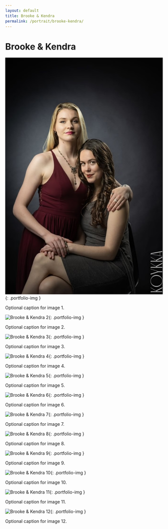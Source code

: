 ```yaml
---
layout: default
title: Brooke & Kendra
permalink: /portrait/brooke-kendra/
---
```


# Brooke & Kendra

![Brooke & Kendra 1](/assets/images/portrait/brooke-kendra/1.jpg){: .portfolio-img }
<p class="caption">Optional caption for image 1.</p>

![Brooke & Kendra 2](/assets/images/portrait/brooke-kendra/2.jpg){: .portfolio-img }
<p class="caption">Optional caption for image 2.</p>

![Brooke & Kendra 3](/assets/images/portrait/brooke-kendra/3.jpg){: .portfolio-img }
<p class="caption">Optional caption for image 3.</p>

![Brooke & Kendra 4](/assets/images/portrait/brooke-kendra/4.jpg){: .portfolio-img }
<p class="caption">Optional caption for image 4.</p>

![Brooke & Kendra 5](/assets/images/portrait/brooke-kendra/5.jpg){: .portfolio-img }
<p class="caption">Optional caption for image 5.</p>

![Brooke & Kendra 6](/assets/images/portrait/brooke-kendra/6.jpg){: .portfolio-img }
<p class="caption">Optional caption for image 6.</p>

![Brooke & Kendra 7](/assets/images/portrait/brooke-kendra/7.jpg){: .portfolio-img }
<p class="caption">Optional caption for image 7.</p>

![Brooke & Kendra 8](/assets/images/portrait/brooke-kendra/8.jpg){: .portfolio-img }
<p class="caption">Optional caption for image 8.</p>

![Brooke & Kendra 9](/assets/images/portrait/brooke-kendra/9.jpg){: .portfolio-img }
<p class="caption">Optional caption for image 9.</p>

![Brooke & Kendra 10](/assets/images/portrait/brooke-kendra/10.jpg){: .portfolio-img }
<p class="caption">Optional caption for image 10.</p>

![Brooke & Kendra 11](/assets/images/portrait/brooke-kendra/11.jpg){: .portfolio-img }
<p class="caption">Optional caption for image 11.</p>

![Brooke & Kendra 12](/assets/images/portrait/brooke-kendra/12.jpg){: .portfolio-img }
<p class="caption">Optional caption for image 12.</p>